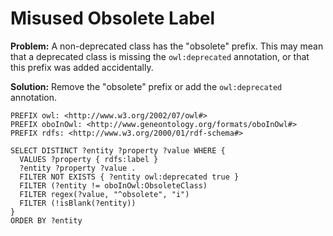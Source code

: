 # Misused Obsolete Label

**Problem:** A non-deprecated class has the "obsolete" prefix. This may mean that a deprecated class is missing the `owl:deprecated` annotation, or that this prefix was added accidentally.

**Solution:** Remove the "obsolete" prefix or add the `owl:deprecated` annotation.

```sparql
PREFIX owl: <http://www.w3.org/2002/07/owl#>
PREFIX oboInOwl: <http://www.geneontology.org/formats/oboInOwl#>
PREFIX rdfs: <http://www.w3.org/2000/01/rdf-schema#>

SELECT DISTINCT ?entity ?property ?value WHERE {
  VALUES ?property { rdfs:label }
  ?entity ?property ?value .
  FILTER NOT EXISTS { ?entity owl:deprecated true }
  FILTER (?entity != oboInOwl:ObsoleteClass)
  FILTER regex(?value, "^obsolete", "i")
  FILTER (!isBlank(?entity))
}
ORDER BY ?entity
```
